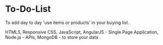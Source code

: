 # To-Do-List

To add day to day 'use items or products' in your buying list.

HTML5, 
Responsive CSS,
JavaScript,
AngularJS - Single Page Application,
Node.ja - APIs,
MongoDB - to store your data .
